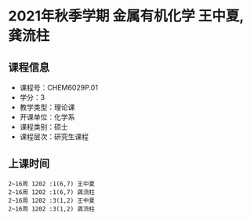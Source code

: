 # 2021年秋季学期 金属有机化学 王中夏, 龚流柱






## 课程信息

- 课程号：CHEM6029P.01
- 学分：3
- 教学类型：理论课
- 开课单位：化学系
- 课程类别：硕士
- 课程层次：研究生课程

## 上课时间

```
2~16周 1202 :1(6,7) 王中夏
2~16周 1202 :1(6,7) 龚流柱
2~16周 1202 :3(1,2) 王中夏
2~16周 1202 :3(1,2) 龚流柱
```

